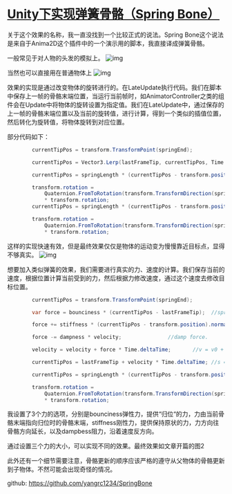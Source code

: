 # [Unity下实现弹簧骨骼（Spring Bone）](https://www.cnblogs.com/yangrouchuan/p/7650115.html)

关于这个效果的名称，我一直没找到一个比较正式的说法。Spring Bone这个说法是来自于Anima2D这个插件中的一个演示用的脚本，我直接译成弹簧骨骼。

一般常见于对人物的头发的模拟上。
![img](https://images2017.cnblogs.com/blog/871155/201710/871155-20171011130950652-700310711.gif)

当然也可以直接用在普通物体上
![img](https://images2017.cnblogs.com/blog/871155/201710/871155-20171011133250418-969814817.gif)

效果的实现是通过改变物体的旋转进行的。在LateUpdate执行代码。我们在脚本中保存上一帧的骨骼末端位置，当运行当前帧时，如AnimatorController之类的组件会在Update中将物体的旋转设置为指定值。我们在LateUpdate中，通过保存的上一帧的骨骼末端位置以及当前的旋转值，进行计算，得到一个类似的插值位置，然后转化为旋转值，将物体旋转到对应位置。

部分代码如下：

```C#
        currentTipPos = transform.TransformPoint(springEnd);

        currentTipPos = Vector3.Lerp(lastFrameTip, currentTipPos, Time.deltaTime);

        currentTipPos = springLength * (currentTipPos - transform.position).normalized + transform.position;    //clamp length.

        transform.rotation =
            Quaternion.FromToRotation(transform.TransformDirection(springEnd), (currentTipPos - transform.position).normalized)
            * transform.rotation;
        currentTipPos = springLength * (currentTipPos - transform.position).normalized + transform.position;    //clamp length.

        transform.rotation =
            Quaternion.FromToRotation(transform.TransformDirection(springEnd), (currentTipPos - transform.position).normalized)
            * transform.rotation;
```

这样的实现快速有效，但是最终效果仅仅是物体的运动变为慢慢靠近目标点，显得不够真实。
![img](https://images2017.cnblogs.com/blog/871155/201710/871155-20171011132256152-1385351622.gif)

想要加入类似弹簧的效果，我们需要进行真实的力、速度的计算。我们保存当前的速度，根据位置计算当前受到的力，然后根据力修改速度，通过这个速度去修改目标位置。

```C#
        currentTipPos = transform.TransformPoint(springEnd);

        var force = bounciness * (currentTipPos - lastFrameTip);  //spring force.

        force += stiffness * (currentTipPos - transform.position).normalized;  //stiffness

        force -= dampness * velocity;               //damp force. 

        velocity = velocity + force * Time.deltaTime;       //v = v0 + at. we don't need integration here, you won't notice any "wrong".

        currentTipPos = lastFrameTip + velocity * Time.deltaTime; //s = s0 + vt

        currentTipPos = springLength * (currentTipPos - transform.position).normalized + transform.position;    //clamp length.

        transform.rotation =
            Quaternion.FromToRotation(transform.TransformDirection(springEnd), (currentTipPos - transform.position).normalized)
            * transform.rotation;
```

我设置了3个力的选项，分别是bounciness弹性力，提供“归位“的力，力由当前骨骼末端指向归位时的骨骼末端，stiffness刚性力，提供保持原状的力，力方向往骨骼方向延长，以及dampbess阻力，沿着速度反方向。

通过设置三个力的大小，可以实现不同的效果。最终效果如文章开篇的图2

此外还有一个细节需要注意，骨骼更新的顺序应该严格的遵守从父物体的骨骼更新到子物体。不然可能会出现奇怪的情况。

github: https://github.com/yangrc1234/SpringBone